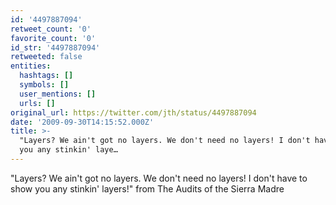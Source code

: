 ```yaml
---
id: '4497887094'
retweet_count: '0'
favorite_count: '0'
id_str: '4497887094'
retweeted: false
entities:
  hashtags: []
  symbols: []
  user_mentions: []
  urls: []
original_url: https://twitter.com/jth/status/4497887094
date: '2009-09-30T14:15:52.000Z'
title: >-
  "Layers? We ain't got no layers. We don't need no layers! I don't have to show
  you any stinkin' laye…
---
```


"Layers? We ain't got no layers. We don't need no layers! I don't have to show you any stinkin' layers!" from The Audits of the Sierra Madre